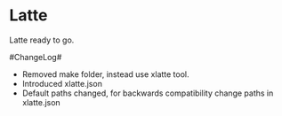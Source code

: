 Latte
=====

Latte ready to go.

#ChangeLog#
- Removed make folder, instead use xlatte tool.
- Introduced xlatte.json
- Default paths changed, for backwards compatibility change paths in xlatte.json


